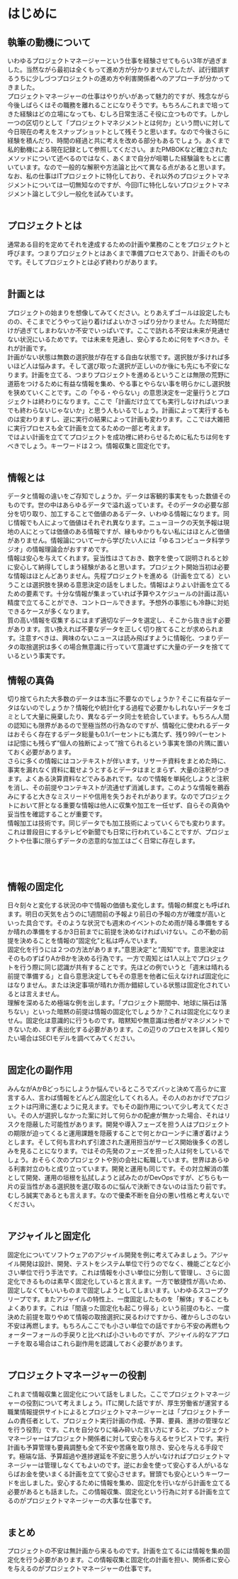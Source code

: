 # はじめに

## 執筆の動機について
いわゆるプロジェクトマネージャーという仕事を経験させてもらい3年が過ぎました。当然ながら最初は全くもって進め方が分かりませんでしたが、試行錯誤するうちに少しづつプロジェクトの進め方や利害関係者へのアプローチが分かってきました。
<br>
プロジェクトマネージャーの仕事はやりがいがあって魅力的ですが、残念ながら今後しばらくはその職務を離れることになりそうです。もちろんこれまで培ってきた経験はどの立場になっても、むしろ日常生活こそ役に立つものです。しかし一つの区切りとして「プロジェクトマネジメントとは何か」という問いに対して今日現在の考えをスナップショットとして残そうと思います。なので今後さらに経験を積んだり、時間の経過と共に考えを改める部分もあるでしょう。あくまで私的動機による現在記録として参照してください。またPMBOKなど確立されたメソッドについて述べるのではなく、あくまで自分が咀嚼した経験論をもとに書いています。なので一般的な解釈や方法論と比べて異なる点があると思います。<br>
なお、私の仕事はITプロジェクトに特化しており、それ以外のプロジェクトマネジメントについては一切無知なのですが、今回ITに特化しないプロジェクトマネジメント論として少し一般化を試みています。
<br><br>

## プロジェクトとは
通常ある目的を定めてそれを達成するための計画や業務のことをプロジェクトと呼びます。つまりプロジェクトとはあくまで準備プロセスであり、計画そのものです。そしてプロジェクトとは必ず終わりがあります。
<br><br>


## 計画とは
プロジェクトの始まりを想像してみてください。とりあえずゴールは設定したものの、そこまでどうやって辿り着けばよいかさっぱり分かりません。ただ時間だけが過ぎてしまわないか不安でいっぱいです。ここで訪れる不安は未来が見通せない状況にいるためです。では未来を見通し、安心するために何をすべきか。それが計画です。
<br>
計画がない状態は無数の選択肢が存在する自由な状態です。選択肢が多ければ多いほど人は悩みます。そして選び取った選択が正しいのか後にも先にも不安になります。計画を立てる、つまりプロジェクトを進めるということは無限の荒野に道筋をつけるために有益な情報を集め、やる事とやらない事を明らかにし選択肢を狭めていくことです。この「やる・やらない」の意思決定を一定量行うとプロジェクトは終わりになります。ここで「計画だけ立てても実行しなければいつまでも終わらないじゃないか」と思う人もいるでしょう。計画によって実行するものは変わりますし、逆に実行の結果によって計画も変わります。ここでは大雑把に実行プロセスも全て計画を立てるための一部と考えます。
<br>
ではよい計画を立ててプロジェクトを成功裡に終わらせるために私たちは何をすべきでしょう。キーワードは２つ。情報収集と固定化です。
<br><br>

## 情報とは
データと情報の違いをご存知でしょうか。データは客観的事実をもった数値そのものです。世の中はあらゆるデータで溢れ返っています。そのデータの必要な部分を切り取り、加工することで価値のあるデータ、いわゆる情報になります。同じ情報でも人によって価値はそれぞれ異なります。ニューヨークの天気予報は現地の人にとっては価値のある情報ですが、縁もゆかりもない私にはほとんど価値がありません。情報論について一から学びたい人には「ゆるコンピュータ科学ラジオ」の情報理論会がおすすめです。
<br>
情報は安心を与えてくれます。妥当性はさておき、数字を使って説明されると妙に安心して納得してしまう経験があると思います。プロジェクト開始当初は必要な情報はほとんどありません。先程プロジェクトを進める（計画を立てる）ということは選択肢を狭める意思決定の話をしました。情報はよりよい計画を立てるための要素です。十分な情報が集まっていれば予算やスケジュールの計画は高い精度で立てることができ、コントロールできます。予想外の事態にも冷静に対処できるケースが多くなります。
<br>
質の高い情報を収集するにはまず適切なデータを選定し、そこから抜き出す必要があります。言い換えれば不要なデータを正しく切り捨てることが求められます。注意すべきは、興味のないニュースは読み飛ばすように情報化、つまりデータの取捨選択は多くの場合無意識に行っていて意識せずに大量のデータを捨てているという事実です。
<br>

## 情報の真偽
切り捨てられた大多数のデータは本当に不要なのでしょうか？そこに有益なデータはないのでしょうか？情報化や統計化する過程で必要かもしれないデータをゴミとして大量に廃棄したり、異なるデータ同士を統合しています。もちろん人間の認知にも限界があるので至極当然の行為なのですが、情報化に使われるデータはおそらく存在するデータ総量も0.1パーセントにも満たず、残り99パーセントは記憶にも残らず”個人の独断によって”捨てられるという事実を頭の片隅に置いておく必要があります。
<br>
さらに多くの情報にはコンテキストが伴います。リサーチ資料をまとめた時に、事実を漏れなく資料に載せようとするとデータはまとまらず、大量の注釈がつきます。よくある決算資料などでみるあれです。なので情報を単純化しようと注釈を消し、その前提やコンテキストが流通せず消滅します。このような情報を鵜呑みにすると大きなミスリードや信用を失うおそれがあります。なのでプロジェクトにおいて肝となる重要な情報は他人に収集や加工を一任せず、自らその真偽や妥当性を確認することが重要です。
<br>
情報加工は技術です。同じデータでも加工技術によっていくらでも変わります。これは普段目にするテレビや新聞でも日常に行われていることですが、プロジェクトや仕事に限らずデータの恣意的な加工はごく日常に存在します。

<br><br>
## 情報の固定化
日々刻々と変化する状況の中で情報の価値も変化します。情報の鮮度とも呼ばれます。明日の天気を占うのに1週間前の予報より前日の予報の方が確度が高いといった具合です。そのような状況でも週末のイベントのため雨が降る準備をするか晴れの準備をするか3日前までに前提を決めなければいけない。この不動の前提を決めることを情報の”固定化”と私は呼んでいます。
<br>
固定化を行うには２つの方法があります。”意思決定”と”周知”です。意思決定はそのものずばりAかBかを決める行為です。一方で周知とは1人以上でプロジェクトを行う際に同じ認識が共有することです。先ほどの例でいうと「週末は晴れる前提で準備する」と自ら意思決定してもその意思を他者に伝えなければ固定化にはなりません。または決定事項が晴れか雨か錯綜している状態は固定化されているとは言えません。
<br>
理解を深めるため極端な例を出します。「プロジェクト期間中、地球に隕石は落ちない」といった暗黙の前提は情報の固定化でしょうか？これは固定化になりません。固定化は意識的に行うものです。暗黙知や無意識は他者がマネジメントできないため、まず表出化する必要があります。この辺りのプロセスを詳しく知りたい場合はSECIモデルを調べてみてください。
<br><br>
## 固定化の副作用
みんながAかBどっちにしようか悩んでいるところでズバッと決めて高らかに宣言する人、言わば情報をどんどん固定化してくれる人。その人のおかげでプロジェクトは円滑に進むように見えます。でもその副作用について少し考えてください。その人が選択しなかった案に対して何らかの配慮が無かった場合、それはリスクを隠蔽した可能性があります。開発や導入フェーズを担う人はプロジェクトの期限が迫ってくると運用課題を隠蔽することで何とかローンチに漕ぎ着けようとします。そして何も言われず引渡された運用担当がサービス開始後多くの苦しみを見ることになります。ではその先発のフェーズを担った人は何をしているでしょう。おそらく次のプロジェクトや別の会社に転職しています。世界はあらゆる利害対立のもと成り立っています。開発と運用も同じです。その対立解消の策として開発、運用の垣根を払拭しようと試みたのがDevOpsですが、どちらも一片の妥当性がある選択肢を選び取るのに悩んで決断できないのは当たり前です。むしろ誠実であるとも言えます。なので優柔不断を自分の悪い性格と考えないでください。
<br><br>
## アジャイルと固定化
固定化についてソフトウェアのアジャイル開発を例に考えてみましょう。アジャイル開発は設計、開発、テストをシステム単位で行うのでなく、機能ごとなど小さい単位で行う手法です。これは情報を小さい単位に分割して管理し、さらに固定化できるものは素早く固定化していると言えます。一方で敏捷性が高いため、固定しなくてもいいものまで固定しようとしてしまいます。いわゆるスコープクリープです。またアジャイルの特性上、一度固定したものを「解体」することもよくあります。これは「間違った固定化も起こり得る」という前提のもと、一度決めた前提を取りやめて情報の取捨選択に戻るわけですから、確からしさのない不安は再燃します。もちろんここでも小さい単位での話ですから不安の再燃もウォーターフォールの手戻りと比べれば小さいものですが、アジャイル的なアプローチを取る場合はこれら副作用を認識しておく必要があります。
<br><br>
## プロジェクトマネージャーの役割
これまで情報収集と固定化について話をしました。ここでプロジェクトマネージャーの役割について考えましょう。ITに関した話ですが、厚生労働省が運営する職業情報提供サイトによるとプロジェクトマネージャーとは「プロジェクトチームの責任者として、プロジェクト実行計画の作成、予算、要員、進捗の管理などを行う役割」です。これを自分なりに噛み砕いた言い方にすると、プロジェクトマネージャーはプロジェクト関係者に対して安心を与えるセラピストです。実行計画も予算管理も要員調整も全て不安や苦痛を取り除き、安心を与える手段です。極端な話、予算超過や進捗遅延を不安に思う人がいなければプロジェクトマネージャーは管理しなくてもよいのです。逆にお金を使って安心する人がいるならばお金を使いまくる計画を立てて安心させます。冒頭でも安心というキーワードを出しました。安心するために情報を集め、固定化を行いながら計画を立てる必要があるとも話ました。この情報収集、固定化という行為に対する計画を立てるのがプロジェクトマネージャーの大事な仕事です。
<br><br>
## まとめ
プロジェクトの不安は無計画から来るものです。計画を立てるには情報を集め固定化を行う必要があります。この情報収集と固定化の計画を担い、関係者に安心を与えるのがプロジェクトマネージャーの仕事です。
